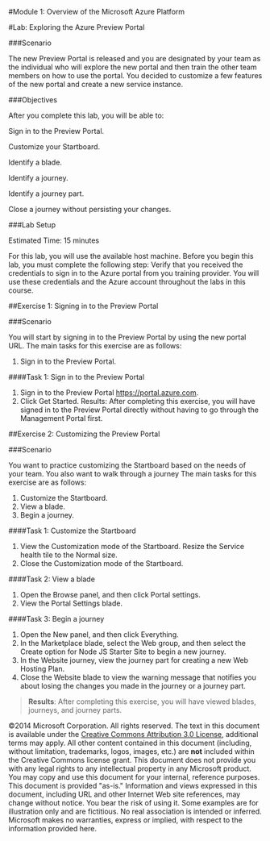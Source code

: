 #Module 1: Overview of the Microsoft Azure Platform

#Lab: Exploring the Azure Preview Portal

###Scenario

The new Preview Portal is released and you are designated by your team as the individual who will explore the new portal and then train the other team members on how to use the portal. You decided to customize a few features of the new portal and create a new service instance.

###Objectives

After you complete this lab, you will be able to:

Sign in to the Preview Portal.

Customize your Startboard.

Identify a blade.

Identify a journey.

Identify a journey part.

Close a journey without persisting your changes.

###Lab Setup

Estimated Time: 15 minutes

For this lab, you will use the available host machine. Before you begin this lab, you must complete the following step:
Verify that you received the credentials to sign in to the Azure portal from you training provider. You will use these credentials and the Azure account throughout the labs in this course.

##Exercise 1: Signing in to the Preview Portal

###Scenario

You will start by signing in to the Preview Portal by using the new portal URL.
The main tasks for this exercise are as follows:

1. Sign in to the Preview Portal.

####Task 1: Sign in to the Preview Portal

1.	Sign in to the Preview Portal <https://portal.azure.com>.
2.	Click Get Started.
Results: After completing this exercise, you will have signed in to the Preview Portal directly without having to go through the Management Portal first.

##Exercise 2: Customizing the Preview Portal

###Scenario

You want to practice customizing the Startboard based on the needs of your team. You also want to walk through a journey
The main tasks for this exercise are as follows:

1. Customize the Startboard.
2. View a blade.
3. Begin a journey.

####Task 1: Customize the Startboard

1.	View the Customization mode of the Startboard.
Resize the Service health tile to the Normal size.
2. Close the Customization mode of the Startboard.

####Task 2: View a blade

1.	Open the Browse panel, and then click Portal settings.
2. View the Portal Settings blade.

####Task 3: Begin a journey

1.	Open the New panel, and then click Everything.
2. In the Marketplace blade, select the Web group, and then select the Create option for Node JS Starter Site to begin a new journey.
3. In the Website journey, view the journey part for creating a new Web Hosting Plan.
4. Close the Website blade to view the warning message that notifies you about losing the changes you made in the journey or a journey part.

>**Results**: After completing this exercise, you will have viewed blades, journeys, and journey parts.


©2014 Microsoft Corporation. All rights reserved.  The text in this document is available under the [Creative Commons Attribution 3.0 License](https://creativecommons.org/licenses/by/3.0/legalcode "Creative Commons Attribution 3.0 License"), additional terms may apply.  All other content contained in this document (including, without limitation, trademarks, logos, images, etc.) are **not** included within the Creative Commons license grant.  This document does not provide you with any legal rights to any intellectual property in any Microsoft product. You may copy and use this document for your internal, reference purposes.  
This document is provided "as-is." Information and views expressed in this document, including URL and other Internet Web site references, may change without notice. You bear the risk of using it. Some examples are for illustration only and are fictitious. No real association is intended or inferred. Microsoft makes no warranties, express or implied, with respect to the information provided here.  
